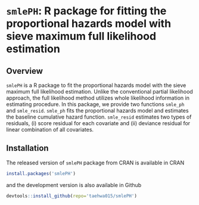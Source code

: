 # `smlePH`: R package for fitting the proportional hazards model with sieve maximum full likelihood estimation

## Overview

`smlePH` is a R package to fit the proportional hazards model with the sieve maximum full likelihood estimation. Unlike the conventional partial likelihood approach, the full likelihood method utilizes whole likelihood information in estimating procedure. In this package, we provide two functions `smle_ph` and `smle_resid`. `smle_ph` fits the proportional hazards model and estimates the baseline cumulative hazard function. `smle_resid` estimates two types of residuals, (i) score residual for each covariate and (ii) deviance residual for linear combination of all covariates.

## Installation


The released version of `smlePH` package from CRAN is available in CRAN
```r
install.packages('smlePH')
```
and the development version is also available in Github 
```r
devtools::install_github(repo='taehwa015/smlePH')
```



